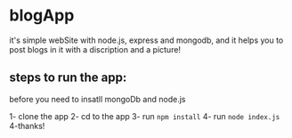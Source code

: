 # blogApp
it's simple webSite with node.js, express and mongodb, and it helps you to post blogs in it with a discription and a picture!

steps to run the app:
--------------------

before you need to insatll mongoDb and node.js

1- clone the app
2- cd to the app
3- run `npm install`
4- run `node index.js`
4-thanks!
